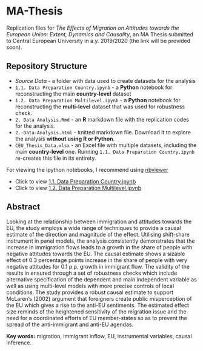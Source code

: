 # MA-Thesis
Replication files for *The Effects of Migration on Attitudes towards the European Union: Extent, Dynamics and Causality*, an MA Thesis submitted to Central European University in a.y. 2019/2020 (the link will be provided soon).

## Repository Structure

- *Source Data* - a folder with data used to create datasets for the analysis
- `1.1. Data Preparation Country.ipynb` - a **Python** notebook for reconstructing the main **country-level** dataset
- `1.2. Data Preparation Multilevel.ipynb` - a **Python** notebook for reconstructing the **multi-level** dataset that was used for robustness check.
- `2. Data Analysis.Rmd` - an **R** markdown file with the replication codes for the analysis.
- `2.-Data-Analysis.html` - knitted markdown file. Download it to explore the analysis **without using R or Python**.
- `CEU_Thesis_Data.xlsx` - an Excel file with multiple datasets, including the main **country-level** one. Running `1.1. Data Preparation Country.ipynb` re-creates this file in its entirety.

For viewing the ipython notebooks, I recommend using [nbviewer](https://nbviewer.jupyter.org)

- Click to view [1.1. Data Preparation Country.ipynb](https://nbviewer.jupyter.org/github/alinacherkas/MA-Thesis/blob/master/1.1.%20Data%20Preparation%20Country.ipynb)
- Click to view [1.2. Data Preparation Multilevel.ipynb](https://nbviewer.jupyter.org/github/alinacherkas/MA-Thesis/blob/master/1.2.%20Data%20Preparation%20Multilevel.ipynb)

## Abstract

Looking at the relationship between immigration and attitudes towards the EU, the study employs a wide range of techniques to provide a causal estimate of the direction and magnitude of the effect. Utilising shift-share instrument in panel models, the analysis consistently demonstrates that the increase in immigration flows leads to a growth in the share of people with negative attitudes towards the EU. The causal estimate shows a sizable effect of 0.3 percentage points increase in the share of people with very negative attitudes for 0.1 p.p. growth in immigrant flow. The validity of the results in ensured through a set of robustness checks which include alternative specification of the dependent and main independent variable as well as using multi-level models with more precise controls of local conditions. The study provides a robust causal estimate to support McLaren’s (2002) argument that foreigners create public misperception of the EU which gives a rise to the anti-EU sentiments. The estimated effect size reminds of the heightened sensitivity of the migration issue and the need for a coordinated efforts of EU member-states so as to prevent the spread of the anti-immigrant and anti-EU agendas.

**Key words:** migration, immigrant inflow, EU, instrumental variables, causal inference.
